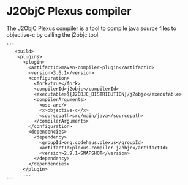 J2ObjC Plexus compiler
===================

 The J2ObjC Plexus compiler is a tool to compile java source files to objective-c by calling the j2objc tool.
 
 	```
	   <build>
	    <plugins>
	      <plugin>
	        <artifactId>maven-compiler-plugin</artifactId>
	        <version>3.6.1</version>
	        <configuration>
	          <fork>true</fork>	          
   		      <compilerId>j2objc</compilerId>  
		      <executable>${J2OBJC_DISTRIBUTION}/j2objc</executable>
              <compilerArguments>
			    <use-arc/>
                <x>objective-c</x>
                <sourcepath>src/main/java</sourcepath>
              </compilerArguments>
            </configuration>
            <dependencies>
              <dependency>
                <groupId>org.codehaus.plexus</groupId>
                <artifactId>plexus-compiler-j2objc</artifactId>
                <version>2.9.1-SNAPSHOT</version>
              </dependency>          
            </dependencies>
          </plugin>
          ...
 	```
  